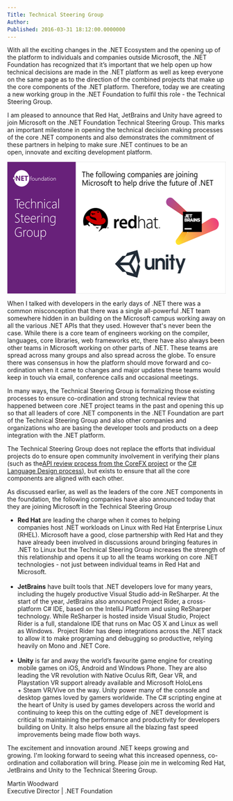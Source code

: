 ```yaml
---
Title: Technical Steering Group
Author: 
Published: 2016-03-31 18:12:00.0000000
---
```

<p>With all the exciting changes in the .NET Ecosystem and the opening up of the platform to individuals and companies outside Microsoft, the .NET Foundation has recognized that it&rsquo;s important that we help open up how technical decisions are made in the .NET platform as well as <g class="gr_ gr_114 gr-alert gr_gramm gr_run_anim Grammar multiReplace" id="114" data-gr-id="114">keep</g> everyone on the same page as to the direction of the combined projects that make up the core components of the .NET platform. Therefore, today we are creating a new working group in the .NET Foundation to <g class="gr_ gr_117 gr-alert gr_spell gr_run_anim ContextualSpelling multiReplace" id="117" data-gr-id="117">fulfil</g> this role - the Technical Steering Group.</p>

<p>I am pleased to announce that Red Hat, <g class="gr_ gr_83 gr-alert gr_gramm gr_run_anim Punctuation only-ins replaceWithoutSep" id="83" data-gr-id="83">JetBrains</g> and Unity have agreed to join&nbsp;Microsoft on the .NET Foundation Technical Steering Group. This marks an important milestone in opening the technical <g class="gr_ gr_85 gr-alert gr_spell gr_run_anim ContextualSpelling multiReplace" id="85" data-gr-id="85">decision making</g> processes of the core .NET components&nbsp;and also demonstrates the commitment of these&nbsp;partners in helping to make sure .NET continues to be an open,&nbsp;innovate and exciting development platform.</p>

<p><img width="538" height="303" alt="" src="assets/posts/tsg.png" style="display: block; margin-left: auto; margin-right: auto;" /></p>

<p>When I talked with developers in the early days of .NET there was a common misconception that there was a single all-powerful .NET team somewhere <g class="gr_ gr_121 gr-alert gr_gramm gr_run_anim Grammar multiReplace" id="121" data-gr-id="121">hidden</g> in <g class="gr_ gr_120 gr-alert gr_gramm gr_run_anim Grammar multiReplace" id="120" data-gr-id="120">an building</g> on the&nbsp;Microsoft campus working away on all the various .NET APIs that they used. <g class="gr_ gr_123 gr-alert gr_gramm gr_run_anim Punctuation multiReplace" id="123" data-gr-id="123">However</g> that's never been the case. While there is a core team of engineers working on the compiler, languages, core libraries, web frameworks etc, there have also always been other teams in Microsoft working on other parts of .NET. These teams are spread across many groups and also spread across the globe. To ensure there was <g class="gr_ gr_128 gr-alert gr_gramm gr_run_anim Grammar only-ins doubleReplace replaceWithoutSep" id="128" data-gr-id="128">consensus</g> in how the platform should move forward and co-ordination when it came to changes and major updates these teams would keep in touch via email, conference <g class="gr_ gr_129 gr-alert gr_gramm gr_run_anim Punctuation only-ins replaceWithoutSep" id="129" data-gr-id="129">calls</g> and occasional meetings.</p>

<p>In many ways, the Technical Steering Group is formalizing those&nbsp;existing processes to ensure <g class="gr_ gr_69 gr-alert gr_spell gr_run_anim ContextualSpelling" id="69" data-gr-id="69">co-ordination</g> and strong technical review that happened between core .NET project teams in the past and opening this up so that all leaders of <g class="gr_ gr_90 gr-alert gr_gramm gr_run_anim Grammar only-ins doubleReplace replaceWithoutSep" id="90" data-gr-id="90">core</g> .NET components&nbsp;in the .NET Foundation are part of the Technical Steering Group and also other companies and organizations who are basing the developer tools and products on a deep integration with the .NET platform.</p>

<p>The Technical Steering Group does not replace the efforts that individual projects do to ensure open community involvement in verifying their plans (such as the<a href="https://github.com/dotnet/corefx/blob/master/Documentation/project-docs/api-review-process.md">API review process from the CoreFX project</a>&nbsp;or the <a href="https://github.com/dotnet/roslyn/labels/Design%20Notes">C# Language Design <g class="gr_ gr_81 gr-alert gr_gramm gr_run_anim Punctuation only-del replaceWithoutSep" id="81" data-gr-id="81">process</g></a><g class="gr_ gr_81 gr-alert gr_gramm gr_disable_anim_appear Punctuation only-del replaceWithoutSep" id="81" data-gr-id="81">),</g> but exists to ensure that all the core components&nbsp;are aligned with each other.</p>

<p>As discussed earlier, as well as the leaders of the core .NET components&nbsp;in the foundation, the following companies have also announced today that they are joining Microsoft in the Technical Steering Group</p>

<ul>
<li><strong>Red Hat</strong> <g class="gr_ gr_95 gr-alert gr_gramm gr_run_anim Grammar multiReplace" id="95" data-gr-id="95">are</g> leading the charge when it comes to helping companies&nbsp;host .NET workloads on Linux with Red Hat Enterprise Linux (RHEL). Microsoft <g class="gr_ gr_97 gr-alert gr_gramm gr_run_anim Grammar multiReplace" id="97" data-gr-id="97">have</g> a good, close partnership with Red Hat and they have already been involved in discussions around bringing features in .NET to Linux but the Technical Steering Group increases the strength of this relationship and opens it up to all the teams working on core .NET technologies - not just between individual teams in Red Hat and Microsoft.<br /><br /></li>
<li><strong>JetBrains</strong> have built tools that .NET developers love for many years, including the hugely productive Visual Studio add-in ReSharper.&nbsp;At the start of the year, JetBrains also announced Project Rider, a cross-platform C# IDE, based on the IntelliJ Platform and using ReSharper technology. While ReSharper is hosted inside Visual Studio, Project Rider is a full, standalone IDE that runs on Mac OS X and Linux as well as Windows. &nbsp;Project Rider has deep integrations across the&nbsp;.NET stack to allow it to make <g class="gr_ gr_75 gr-alert gr_spell gr_run_anim ContextualSpelling" id="75" data-gr-id="75">programing</g> and debugging so productive, relying heavily on Mono and .NET Core.<br /><br /></li>
<li><strong>Unity</strong> i<span><span>s far and away the world&rsquo;s <g class="gr_ gr_107 gr-alert gr_spell gr_run_anim ContextualSpelling multiReplace" id="107" data-gr-id="107">favourite</g> game engine for creating mobile games on iOS, <g class="gr_ gr_106 gr-alert gr_gramm gr_run_anim Punctuation only-ins replaceWithoutSep" id="106" data-gr-id="106">Android</g> and Windows Phone. They are also leading the VR revolution&nbsp;with&nbsp;Native Oculus Rift, Gear VR, and <g class="gr_ gr_104 gr-alert gr_spell gr_run_anim ContextualSpelling ins-del multiReplace" id="104" data-gr-id="104">Playstation</g> VR support already available and Microsoft HoloLens +&nbsp;Steam VR/<g class="gr_ gr_105 gr-alert gr_spell gr_run_anim ContextualSpelling ins-del multiReplace" id="105" data-gr-id="105">Vive</g> on the way. Unity power many of the console and desktop games loved by gamers worldwide.&nbsp;The C# scripting engine at the heart of Unity is used by games developers across the world and continuing to keep this on&nbsp;the cutting edge of .NET development&nbsp;is critical to maintaining the performance and productivity for developers building on Unity. It also helps ensure&nbsp;all the&nbsp;blazing fast speed improvements being made flow both ways.</span></span></li>
</ul>

<p>The excitement and innovation around .NET keeps growing and growing.&nbsp;I'm looking forward to seeing what this increased openness, <g class="gr_ gr_70 gr-alert gr_spell gr_run_anim ContextualSpelling" id="70" data-gr-id="70"><g class="gr_ gr_73 gr-alert gr_gramm gr_run_anim Punctuation only-ins replaceWithoutSep" id="73" data-gr-id="73">co-ordination</g></g> and collaboration will bring. Please join me in welcoming Red Hat, <g class="gr_ gr_74 gr-alert gr_gramm gr_run_anim Punctuation only-ins replaceWithoutSep" id="74" data-gr-id="74">JetBrains</g> and Unity to the Technical Steering Group.</p>

<p>Martin Woodward<br />Executive Director | .NET Foundation</p>
